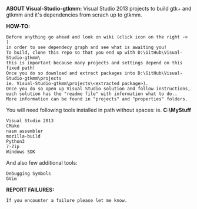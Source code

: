 **ABOUT Visual-Studio-gtkmm:**
Visual Studio 2013 projects to build gtk+ and gtkmm and it's dependencies from scrach up to gtkmm.

**HOW-TO:**
```
Before anything go ahead and look on wiki (click icon on the right -> )
in order to see dependecy graph and see what is awaiting you!
To build, clone this repo so that you end up with D:\GitHub\Visual-Studio-gtkmm\ 
this is important because many projects and settings depend on this fixed path!
Once you do so download and extract packages into D:\GitHub\Visual-Studio-gtkmm\projects
ie. Visual-Studio-gtkmm\projects\<extracted package>).
Once you do so open up Visual Studio solution and follow instructions,
each solution has the "readme file" with information what to do..
More information can be found in "projects" and "properties" folders.
```

You will need following tools installed in path without spaces:
ie. **C:\MyStuff**
```
Visual Studio 2013
CMake
nasm assembler
mozilla-build
Python3
7-Zip
Windows SDK
```

And also few additional tools:
```
Debugging Symbols
GVim
```   

**REPORT FAILURES:**
```
If you encounter a failure please let me know.
```
